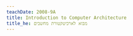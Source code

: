 ```yaml
---
teachDate: 2008-9A
title: Introduction to Computer Architecture
title_he: מבוא לארכיטקטורת מחשבים
---
```

